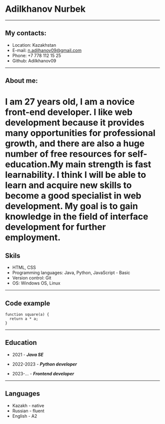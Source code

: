 # Adilkhanov Nurbek
-------------------
## My contacts:

* Location: Kazakhstan
* E-mail: n.adilhanov09@gmail.com
* Phone: +7 778 112 15 25
* Github: Adilkhanov09
-------------------
## About me:

I am 27 years old, I am a novice front-end developer. I like web development because it provides many opportunities for professional growth, and there are also a huge number of free resources for self-education.My main strength is fast learnability. 
I think I will be able to learn and acquire new skills to become a good specialist in web development. My goal is to gain knowledge in the field of interface development for further employment.
===================
## Skils

* HTML, CSS
* Programming languages: Java, Python, JavaScript - Basic
* Version control: Git
* OS: Windows OS, Linux
-------------------
## Code example

```
function square(a) {
  return a * a;
}
```
-------------------
## Education

* 2021 - ***Java SE***

* 2022-2023 - ***Python developer***

* 2023-... - ***Frontend developer***

-------------------
## Languages

* Kazakh - native
* Russian - fluent
* English - A2  